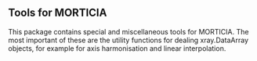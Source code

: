 ## Tools for MORTICIA
This package contains special and miscellaneous tools for MORTICIA. The most important of these are the utility
functions for dealing xray.DataArray objects, for example for axis harmonisation and linear interpolation.
